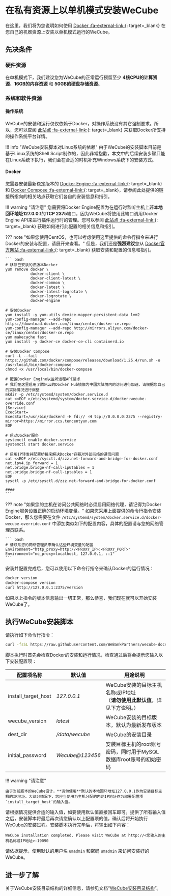 # 在私有资源上以单机模式安装WeCube

在这里，我们将为您说明如何使用 [Docker :fa-external-link:](https://docs.docker.com/){: target=\_blank} 在您自己的机器资源上安装以单机模式运行的WeCube。

## 先决条件

### 硬件资源

在单机模式下，我们建议您为WeCube的正常运行预留至少 **4核CPU的计算资源**、**16GB的内存资源** 和 **50GB的硬盘存储资源**。

### 系统和软件资源

#### 操作系统

WeCube的安装和运行仅仅依赖于Docker，对操作系统没有其它强制要求。所以，您可以查阅 [此站点 :fa-external-link:](https://docs.docker.com/engine/install/#supported-platforms){: target=\_blank} 来获取Docker所支持的操作系统平台详情。

!!! info "WeCube安装脚本对Linux系统的依赖"
    由于WeCube的安装脚本目前是基于Linux系统的Shell Script制作的，因此非常抱歉，本文中的后续安装步骤只能在Linux系统下执行，我们会在合适的时机补充Windows系统下的安装方式。

#### Docker

您需要安装最新稳定版本的 [Docker Engine :fa-external-link:](https://docs.docker.com/engine/install/){: target=\_blank} 和 [Docker Compose :fa-external-link:](https://docs.docker.com/compose/install/){: target=\_blank}，请参阅此处提供的链接所指向的相关站点获取它们各自的安装信息和指引。

!!! warning "请注意"
    您需要将Docker Engine配置为在运行时监听主机上**非本地回环地址127.0.0.1**的**TCP 2375**端口，因为WeCube将使用此端口调用Docker Engine API来进行插件运行时的管理。您可以参阅 [此站点 :fa-external-link:](https://docs.docker.com/engine/install/linux-postinstall/#configure-where-the-docker-daemon-listens-for-connections){: target=\_blank} 获取如何进行此配置的相关信息和指引。

??? note "如果您使用CentOS，也可以考虑使用这里提供的命令行指令来进行Docker的安装与配置，请展开来查看。"
    但是，我们还是**强烈建议**您从 [Docker官方网站 :fa-external-link:](https://docs.docker.com/engine/install/){: target=\_blank} 获取安装和配置的信息和指引。

    ``` bash
    # 移除已安装的旧版本Docker
    yum remove docker \
               docker-client \
               docker-client-latest \
               docker-common \
               docker-latest \
               docker-latest-logrotate \
               docker-logrotate \
               docker-engine

    # 安装Docker
    yum install -y yum-utils device-mapper-persistent-data lvm2
    yum-config-manager --add-repo https://download.docker.com/linux/centos/docker-ce.repo
    yum-config-manager --add-repo http://mirrors.aliyun.com/docker-ce/linux/centos/docker-ce.repo
    yum makecache fast
    yum install -y docker-ce docker-ce-cli containerd.io
    
    # 安装Docker Compose
    curl -L --fail https://github.com/docker/compose/releases/download/1.25.4/run.sh -o /usr/local/bin/docker-compose
    chmod +x /usr/local/bin/docker-compose

    # 配置Docker Engine以监听远程API请求
    # 我们在这里启用了腾讯云的Docker Hub镜像为中国大陆境内的访问进行加速，请根据您自己的实际情况进行调整
    mkdir -p /etc/systemd/system/docker.service.d
    cat <<EOF >/etc/systemd/system/docker.service.d/docker-wecube-override.conf
    [Service]
    ExecStart=
    ExecStart=/usr/bin/dockerd -H fd:// -H tcp://0.0.0.0:2375 --registry-mirror=https://mirror.ccs.tencentyun.com
    EOF

    # 启动Docker服务
    systemctl enable docker.service
    systemctl start docker.service

    # 启用IP转发并配置桥接来解决Docker容器对外部网络的通信问题
    cat <<EOF >/etc/sysctl.d/zzz.net-forward-and-bridge-for-docker.conf
    net.ipv4.ip_forward = 1
    net.bridge.bridge-nf-call-ip6tables = 1
    net.bridge.bridge-nf-call-iptables = 1
    EOF
    sysctl -p /etc/sysctl.d/zzz.net-forward-and-bridge-for-docker.conf

    ####
    ```

??? note "如果您的主机在访问公共网络时必须启用网络代理，请记得为Docker Engine服务设置正确的启动环境变量。"
    如果您采用上面提供的命令行指令安装Docker，那么您需要在文件 `/etc/systemd/system/docker.service.d/docker-wecube-override.conf` 中添加类似如下的配置内容，具体的配置请与您的网络管理员联系。

    ``` bash
    # 请联系您的网络管理员来确认这些环境变量的配置
    Environment="http_proxy=http://<PROXY_IP>:<PROXY_PORT>"
    Environment="no_proxy=localhost, 127.0.0.1, ::1"
    ```

安装并配置完成后，您可以使用以下命令行指令来确认Docker的运行情况：

``` bash
docker version
docker-compose version
curl http://127.0.0.1:2375/version

```

如果以上指令的版本信息输出一切正常，那么恭喜，我们现在就可以开始安装WeCube了。

## 执行WeCube安装脚本

请执行如下命令行指令：
``` bash
curl -fsSL https://raw.githubusercontent.com/WeBankPartners/wecube-docs/master/get-wecube.sh -o get-wecube.sh && sh get-wecube.sh

```

脚本执行时首先会检查Docker的安装和运行情况，检查通过后将会提示您输入以下安装配置项：

| 配置项名称 | 默认值 | 用途说明 |
| - | - | - |
| install_target_host | *127.0.0.1* | WeCube安装的目标主机名称或IP地址<br/>（**请勿使用此默认值**，详见下方说明。） |
| wecube_version | *latest* | WeCube安装的目标版本，默认为最新发布版本 |
| dest_dir | */data/wecube* | WeCube的安装目录 |
| initial_password | *Wecube@123456* | 安装目标主机的root账号密码，同时用于MySQL数据库root账号的初始密码 |

!!! warning "请注意"

    由于当前版本的WeCube设计，**请勿使用**默认的本地回环地址127.0.0.1作为安装目标主机的IP地址。大部分情况下，您应当使用为主机分配的内网IP地址作为部署配置项`install_target_host`的输入值。

请根据情况提供合适的输入值，如要使用默认值直接回车即可。提供了所有输入值之后，安装脚本将最后再次请您确认以上配置项的值，确认后将开始执行WeCube的安装过程。安装脚本执行完毕后，将输出如下内容：

```
WeCube installation completed. Please visit WeCube at http://<您输入的主机名称或IP地址>:19090
```

请依据提示，使用默认的用户名 `umadmin` 和密码 `umadmin` 来访问安装好的WeCube。

## 进一步了解

关于WeCube安装目录结构的详细信息，请参见文档“[WeCube安装目录结构](directory-structure.md)”。
